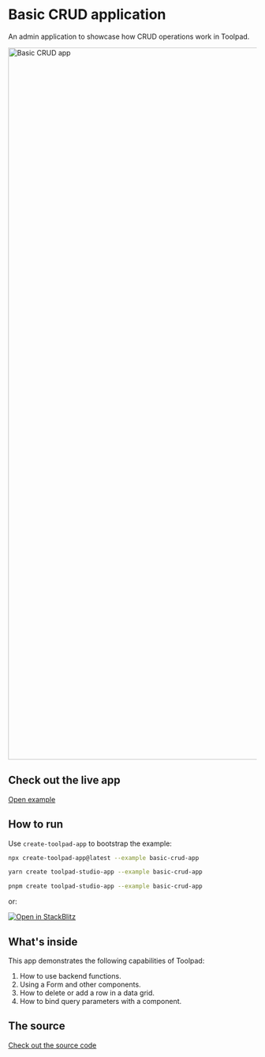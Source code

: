 # Basic CRUD application

<p class="description">An admin application to showcase how CRUD operations work in Toolpad.</p>

<a href="https://basic-crud-app-production.up.railway.app/prod/pages/AdminApp" target="_blank">
  <img src="https://mui.com/static/toolpad/docs/examples/basic-crud-app.png" alt="Basic CRUD app" style="aspect-ratio: 625/347;" width="1440">
</a>

## Check out the live app

[Open example](https://basic-crud-app-production.up.railway.app/prod/pages/AdminApp)

## How to run

Use `create-toolpad-app` to bootstrap the example:

```bash
npx create-toolpad-app@latest --example basic-crud-app
```

```bash
yarn create toolpad-studio-app --example basic-crud-app
```

```bash
pnpm create toolpad-studio-app --example basic-crud-app
```

or:

[![Open in StackBlitz](https://developer.stackblitz.com/img/open_in_stackblitz.svg)](https://stackblitz.com/fork/github/mui/mui-toolpad/tree/master/examples/basic-crud-app)

## What's inside

This app demonstrates the following capabilities of Toolpad:

1. How to use backend functions.
2. Using a Form and other components.
3. How to delete or add a row in a data grid.
4. How to bind query parameters with a component.

## The source

[Check out the source code](https://github.com/mui/mui-toolpad/tree/master/examples/basic-crud-app)
